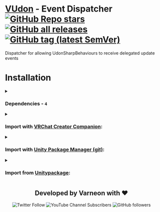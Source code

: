 <div>

# [VUdon](https://github.com/Varneon/VUdon) - Event Dispatcher [![GitHub Repo stars](https://img.shields.io/github/stars/Varneon/VUdon-EventDispatcher?style=flat&label=Stars)](https://github.com/Varneon/VUdon-EventDispatcher/stargazers) [![GitHub all releases](https://img.shields.io/github/downloads/Varneon/VUdon-EventDispatcher/total?color=blue&label=Downloads&style=flat)](https://github.com/Varneon/VUdon-EventDispatcher/releases) [![GitHub tag (latest SemVer)](https://img.shields.io/github/v/tag/Varneon/VUdon-EventDispatcher?color=blue&label=Release&sort=semver&style=flat)](https://github.com/Varneon/VUdon-EventDispatcher/releases/latest)

</div>

Dispatcher for allowing UdonSharpBehaviours to receive delegated update events

# Installation

<details><summary>

### Dependencies - `4`</summary>

* [VUdon - Array Extensions](https://github.com/Varneon/VUdon-ArrayExtensions)
* [VUdon - Common](https://github.com/Varneon/VUdon-Common)
* [Neon Inspector](https://github.com/Varneon/Neon-Inspector)
  * [V-Inspector](https://github.com/Varneon/V-Inspector)

</details><details><summary>

### Import with [VRChat Creator Companion](https://vcc.docs.vrchat.com/vpm/packages#user-packages):</summary>

> 1. Download `com.varneon.vudon.event-dispatcher.zip` from [here](https://github.com/Varneon/VUdon-EventDispatcher/releases/latest)
> 2. Unpack the .zip somewhere
> 3. In VRChat Creator Companion, navigate to `Settings` > `User Packages` > `Add`
> 4. Navigate to the unpacked folder, `com.varneon.vudon.event-dispatcher` and click `Select Folder`
> 5. `VUdon - Event Dispatcher` should now be visible under `Local User Packages` in the project view in VRChat Creator Companion
> 6. Click `Add`

</details><details><summary>

### Import with [Unity Package Manager (git)](https://docs.unity3d.com/2019.4/Documentation/Manual/upm-ui-giturl.html):</summary>

> 1. In the Unity toolbar, select `Window` > `Package Manager` > `[+]` > `Add package from git URL...` 
> 2. Copy and paste the following link into the URL input field: <pre lang="md">https://github.com/Varneon/VUdon-EventDispatcher.git?path=/Packages/com.varneon.vudon.event-dispatcher</pre>

</details><details><summary>

### Import from [Unitypackage](https://docs.unity3d.com/2019.4/Documentation/Manual/AssetPackagesImport.html):</summary>

> 1. Download latest `com.varneon.vudon.event-dispatcher.unitypackage` from [here](https://github.com/Varneon/VUdon-EventDispatcher/releases/latest)
> 2. Import the downloaded .unitypackage into your Unity project

</details>

<div align="center">

## Developed by Varneon with :hearts:

![Twitter Follow](https://img.shields.io/twitter/follow/Varneon?color=%231c9cea&label=%40Varneon&logo=Twitter&style=for-the-badge)
![YouTube Channel Subscribers](https://img.shields.io/youtube/channel/subscribers/UCKTxeXy7gyaxr-YA9qGWOYg?color=%23FF0000&label=Varneon&logo=YouTube&style=for-the-badge)
![GitHub followers](https://img.shields.io/github/followers/Varneon?color=%23303030&label=Varneon&logo=GitHub&style=for-the-badge)

</div>
